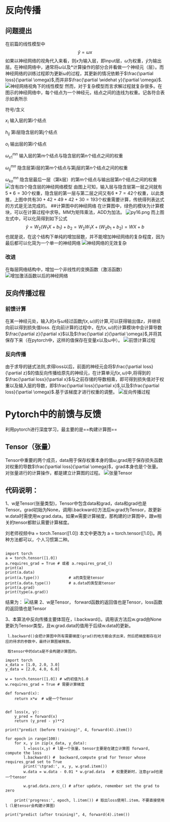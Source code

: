 # 反向传播
## 问题提出
在前篇的线性模型中
$$
\widehat y = \omega x
$$
如果以神经网络的视角代入来看，则$x$为输入层，即input层，$\omega$为权重，$\widehat y$为输出层。在神经网络中，通常将$\omega$以及$*$计算操作的部分合并看做一个神经元（层）。而神经网络的训练过程即为更新$\omega$的过程，其更新的情况依赖于$\frac{\partial loss}{\partial \omega}$,而并非$\frac{\partial \widehat y}{\partial \omega}$.
![神经网络视角下的线性模型](https://cdn.acwing.com/media/article/image/2022/11/24/192601_ddef02d06c-py14.png) 
然而，对于复杂模型而言求解过程就复杂很多。在图示的神经网络中，每个结点为一个神经元，结点之间的连线为权重。记各符合表示如表所示

符号/含义

$x_i$
输入层的第i个结点

$h_{ij}$
第i层隐含层的第j个结点

$o_i$
输出层的第i个结点

$\omega_{x1}^{mn}$
输入层的第m个结点与隐含层的第n个结点之间的权重

$\omega_{ij}^{mn}$
隐含层第i层的第m个结点与第j层的第n个结点之间的权重

$\omega_{ko}^{mn}$
隐含层最后一层（第k层）的第m个结点与输出层第n个结点之间的权重
![含有四个隐含层的神经网络模型](https://cdn.acwing.com/media/article/image/2022/11/24/192601_34973e296c-py15.png) 
由图上可知，输入层与隐含层第一层之间就有$5*6=30$个权重，隐含层的第一层与第二层之间又有$6*7=42$个权重，以此类推，上图中共有$30+42+49+42+30=193$个权重需要计算，传统得列表达式的方式是无法完成的。
##计算图中的神经网络
在计算图中，绿色的模块为计算模块，可以在计算过程中求导。MM为矩阵乘法，ADD为加法。
![py16.png](https://cdn.acwing.com/media/article/image/2022/11/24/192601_5af879b96c-py16.png) 
而上图左式中，可以化简得到如下公式
$$
\widehat y = W_2(W_1X+b_1)+b_2=W_2W_1X+(W_2b_1+b_2)=WX+b
$$
也就是说，在这个结构下单纯的增加层数，并不能增加神经网络的复杂程度，因为最后都可以化简为一个单一的神经网络
![神经网络的无效复杂](https://cdn.acwing.com/media/article/image/2022/11/24/192601_a171262a6c-py17.png)
### 改进
在每层网络结构中，增加一个非线性的变换函数（激活函数）
![增加激活函数以后的神经网络](https://cdn.acwing.com/media/article/image/2022/11/24/192601_c9a68f1a6c-py18.png)  
## 反向传播过程
### 前馈计算
在某一神经元处，输入的$x$与$\omega$经过函数$f(x,\omega)$的计算,可以获得输出值$z$，并继续向前以得到损失值loss.
在向前计算的过程中，在$f(x,\omega)$的计算模块中会计算导数$\frac{\partial z}{\partial x}$以及$\frac{\partial z}{\partial \omega}$,并将其保存下来（在pytorch中，这样的值保存在变量$x$以及$\omega$中）。
![前馈计算过程](https://cdn.acwing.com/media/article/image/2022/11/24/192601_fb0b24fc6c-py19.png) 
### 反向传播
由于求导的链式法则,求得loss以后，前面的神经元会将$\frac{\partial loss}{\partial z}$的值反向传播给原先的神经元，在计算单元$f(x,\omega)$中,将得到的$\frac{\partial loss}{\partial x}$与之前存储的导数相乘，即可得到损失值对于权重以及输入层的导数，即$\frac{\partial loss}{\partial x}$,以及$\frac{\partial loss}{\partial \omega}$.基于该梯度才进行权重的调整。
![反向传播过程](https://cdn.acwing.com/media/article/image/2022/11/24/192601_2c94e0556c-py20.png)
# Pytorch中的前馈与反馈
利用pytorch进行深度学习，最主要的是==构建计算图==
## Tensor（张量）
Tensor中重要的两个成员，data用于保存权重本身的值$\omega$,grad用于保存损失函数对权重的导数$\frac{\partial loss}{\partial \omega}$，grad本身也是个张量。对张量进行的计算操作，都是建立计算图的过程。
![张量Tensor](https://cdn.acwing.com/media/article/image/2022/11/24/192601_5df878b86c-py21.png)  
## 代码说明：

1、w是Tensor(张量类型)，Tensor中包含data和grad，data和grad也是Tensor。grad初始为None，调用l.backward()方法后w.grad为Tensor，故更新w.data时需使用w.grad.data。如果w需要计算梯度，那构建的计算图中，跟w相关的tensor都默认需要计算梯度。

刘老师视频中a = torch.Tensor([1.0]) 本文中更改为 a = torch.tensor([1.0])。两种方法都可以，个人习惯第二种。
```

import torch
a = torch.tensor([1.0])
a.requires_grad = True # 或者 a.requires_grad_()
print(a)
print(a.data)
print(a.type())             # a的类型是tensor
print(a.data.type())        # a.data的类型是tensor
print(a.grad)
print(type(a.grad))

```
结果为：
![结果][1]
2、w是Tensor， forward函数的返回值也是Tensor，loss函数的返回值也是Tensor

3、本算法中反向传播主要体现在，l.backward()。调用该方法后w.grad由None更新为Tensor类型，且w.grad.data的值用于后续w.data的更新。

     l.backward()会把计算图中所有需要梯度(grad)的地方都会求出来，然后把梯度都存在对应的待求的参数中，最终计算图被释放。

     取tensor中的data是不会构建计算图的。
```
import torch
x_data = [1.0, 2.0, 3.0]
y_data = [2.0, 4.0, 6.0]
 
w = torch.tensor([1.0]) # w的初值为1.0
w.requires_grad = True # 需要计算梯度
 
def forward(x):
    return x*w  # w是一个Tensor
 
 
def loss(x, y):
    y_pred = forward(x)
    return (y_pred - y)**2
 
print("predict (before training)", 4, forward(4).item())
 
for epoch in range(100):
    for x, y in zip(x_data, y_data):
        l =loss(x,y) # l是一个张量，tensor主要是在建立计算图 forward, compute the loss
        l.backward() #  backward,compute grad for Tensor whose requires_grad set to True
        print('\tgrad:', x, y, w.grad.item())
        w.data = w.data - 0.01 * w.grad.data   # 权重更新时，注意grad也是一个tensor
 
        w.grad.data.zero_() # after update, remember set the grad to zero
 
    print('progress:', epoch, l.item()) # 取出loss使用l.item，不要直接使用l（l是tensor会构建计算图）
 
print("predict (after training)", 4, forward(4).item())


```


  [1]: https://cdn.acwing.com/media/article/image/2022/10/30/192601_104d99e258-%E7%BB%93%E6%9E%9C.png